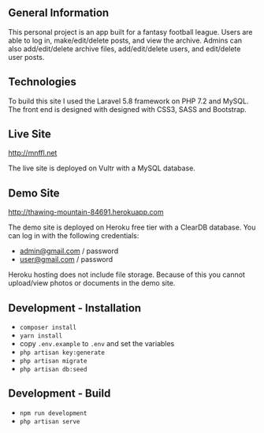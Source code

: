 ## General Information

This personal project is an app built for a fantasy football league. Users are able to log in, make/edit/delete posts, and view the archive. Admins can also add/edit/delete archive files, add/edit/delete users, and edit/delete user posts.


## Technologies

To build this site I used the Laravel 5.8 framework on PHP 7.2 and MySQL. The front end is designed with designed with CSS3, SASS and Bootstrap.


## Live Site

http://mnffl.net

The live site is deployed on Vultr with a MySQL database.


## Demo Site

http://thawing-mountain-84691.herokuapp.com

The demo site is deployed on Heroku free tier with a ClearDB database. You can log in with the following credentials:

- admin@gmail.com / password
- user@gmail.com / password

Heroku hosting does not include file storage. Because of this you cannot upload/view photos or documents in the demo site.


## Development - Installation

- `composer install`
- `yarn install`
- copy `.env.example` to `.env` and set the variables
- `php artisan key:generate`
- `php artisan migrate`
- `php artisan db:seed`


## Development - Build

- `npm run development`
- `php artisan serve`
